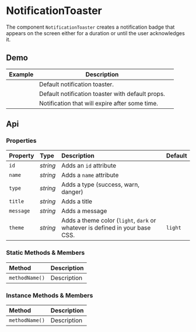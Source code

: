 # NotificationToaster
The component `NotificationToaster` creates a notification badge that appears on the screen either for a duration or until the user acknowledges it.

## Demo

<notification-center></notification-center>

<table class="example">
  <thead>
    <tr>
      <th>Example</th>
      <th>Description</th>
      <th></th>
    </tr>
  </thead>
  <tbody>
    <tr>
      <td>
        <input-button id="toaster-link-1" value="Click to open"></input-button>
      </td>
      <td>Default notification toaster.</td>
      <td>
        <icon-container src="./sprite.svg#code">
        </icon-container>
      </td>
    </tr>
    <tr>
      <td>
        <input-button id="toaster-link-2" value="Click to open"></input-button>
      </td>
      <td>Default notification toaster with default props.</td>
      <td>
        <icon-container src="./sprite.svg#code"></icon-container>
      </td>
    </tr>
    <tr>
      <td>
        <input-button id="toaster-link-3" value="Click to open"></input-button>
      </td>
      <td>Notification that will expire after some time.</td>
      <td>
        <icon-container src="./sprite.svg#code"></icon-container>
      </td>
    </tr>
  </tbody>
</table>

<script>
  const toaster = document.getElementsByTagName('notification-center')[0]

  const toasterLink1 = document.getElementById('toaster-link-1')
  toasterLink1.addEventListener('click', e => {
    toaster.create({ message: 'Hello, World', title: 'Greetings' })
  })

  const toasterLink2 = document.getElementById('toaster-link-2')
  toasterLink2.addEventListener('click', e => {
    toaster.create({
      title: 'Hello there'
    })
  })

  const toasterLink3 = document.getElementById('toaster-link-3')
  toasterLink3.addEventListener('click', e => {
    toaster.create({
      message: 'Will self destruct in 3 seconds',
      title: 'Howdy',
      duration: 3e3
    })
  })
</script>

## Api

### Properties

| Property | Type | Description | Default |
| :--- | :--- | :--- | :--- |
| `id` | *string* | Adds an `id` attribute |  |
| `name` | *string* | Adds a `name` attribute |  |
| `type` | *string* | Adds a type (success, warn, danger) |  |
| `title` | *string* | Adds a title |  |
| `message` | *string* | Adds a message |  |
| `theme` | *string* | Adds a theme color (`light`, `dark` or whatever is defined in your base CSS. | `light` |

### Static Methods & Members

| Method | Description |
| :--- | :--- |
| `methodName()` | Description |

### Instance Methods & Members

| Method | Description |
| :--- | :--- |
| `methodName()` | Description |

